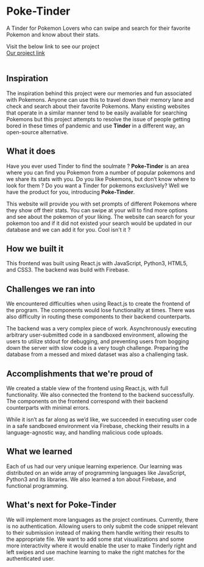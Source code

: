 # Poke-Tinder
A Tinder for Pokemon Lovers who can swipe and search for their favorite Pokemon and know about their stats.

Visit the below link to see our project<br>
<a href = 'https://poke-tinder.web.app/'>Our project link </a><br>
<br>

## Inspiration
The inspiration behind this project were our memories and fun associated with Pokemons. Anyone can use this to travel down their memory lane and check and search about their favorite Pokemons. Many existing websites that operate in a similar manner tend to be easily available for searching Pokemons but this project attempts to resolve the issue of people getting bored in these times of pandemic and use **Tinder** in a different way, an open-source alternative.
## What it does
Have you ever used Tinder to find the soulmate ?  **Poke-Tinder** is an area where you can find you Pokemon from a number of popular pokemons and we share its stats with you. Do you like Pokemons, but don’t know where to look for them ? Do you want a Tinder for pokemons exclusively? Well we have the product for you, introducing **Poke-Tinder**.

This website will provide you with set prompts of different Pokemons where they show off their stats. You can swipe at your will to find more options and see about the pokemon of your liking. The website can search for your pokemon too and if it did not existed your search would be updated in our database and we can add it for you. Cool isn't it ?
## How we built it
This frontend was built using React.js with JavaScript, Python3, HTML5, and CSS3. The backend was build with Firebase.
## Challenges we ran into
We encountered difficulties when using React.js to create the frontend of the program. The components would lose functionality at times. There was also difficulty in routing these components to their backend counterparts.

The backend was a very complex piece of work. Asynchronously executing arbitrary user-submitted code in a sandboxed environment, allowing the users to utilize stdout for debugging, and preventing users from bogging down the server with slow code is a very tough challenge. Preparing the database from a messed and mixed dataset was also a challenging task.
## Accomplishments that we're proud of
We created a stable view of the frontend using React.js, with full functionality. We also connected the frontend to the backend successfully. The components on the frontend correspond with their backend counterparts with minimal errors.

While it isn’t as far along as we’d like, we succeeded in executing user code in a safe sandboxed environment via Firebase, checking their results in a language-agnostic way, and handling malicious code uploads.
## What we learned
Each of us had our very unique learning experience. Our learning was distributed on an wide array of programming languages like JavaScript, Python3 and its libraries. We also learned a ton about Firebase, and functional programming.
## What's next for Poke-Tinder
We will implement more languages as the project continues. Currently, there is no authentication. Allowing users to only submit the code snippet relevant to their submission instead of making them handle writing their results to the appropriate file.
We want to add some stat visualizations and some more interactivity where it would enable the user to make Tinderly right and left swipes and use machine learning to make the right matches for the authenticated user. 
